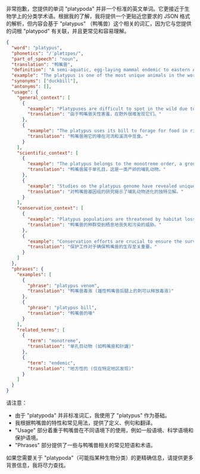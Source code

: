 非常抱歉，您提供的单词 "platypoda" 并非一个标准的英文单词。它更接近于生物学上的分类学术语。根据我的了解，我将提供一个更贴近您要求的 JSON 格式的解析，但内容会基于 "platypus" （鸭嘴兽）这个相关的词汇，因为它与您提供的词根 "platypod" 有关联，并且更常见和容易理解。

```json
{
  "word": "platypus",
  "phonetics": "/ˈplætɪpəs/",
  "part_of_speech": "noun",
  "translation": "鸭嘴兽",
  "definition": "A semi-aquatic, egg-laying mammal endemic to eastern Australia and Tasmania, possessing a duck-like bill, webbed feet, and a beaver-like tail.",
  "example": "The platypus is one of the most unique animals in the world.",
  "synonyms": ["duckbill"],
  "antonyms": [],
  "usage": {
    "general_context": [
      {
        "example": "Platypuses are difficult to spot in the wild due to their shy nature.",
        "translation": "由于鸭嘴兽天性害羞，在野外很难发现它们。"
      },
      {
        "example": "The platypus uses its bill to forage for food in rivers and streams.",
        "translation": "鸭嘴兽用它的喙在河流和溪流中觅食。"
      }
    ],
    "scientific_context": [
      {
        "example": "The platypus belongs to the monotreme order, a group of mammals that lay eggs.",
        "translation": "鸭嘴兽属于单孔目，这是一类产卵的哺乳动物。"
      },
      {
        "example": "Studies on the platypus genome have revealed unique insights into mammalian evolution.",
        "translation": "对鸭嘴兽基因组的研究揭示了哺乳动物进化的独特见解。"
      }
    ],
    "conservation_context": [
      {
        "example": "Platypus populations are threatened by habitat loss and pollution.",
        "translation": "鸭嘴兽的种群受到栖息地丧失和污染的威胁。"
      },
      {
        "example": "Conservation efforts are crucial to ensure the survival of the platypus.",
        "translation": "保护工作对于确保鸭嘴兽的生存至关重要。"
      }
    ]
  },
  "phrases": {
    "examples": [
      {
        "phrase": "platypus venom",
        "translation": "鸭嘴兽毒液 (雄性鸭嘴兽后腿上的刺可以释放毒液)"
      },
      {
        "phrase": "platypus bill",
        "translation": "鸭嘴兽的喙"
      }
    ],
    "related_terms": [
      {
        "term": "monotreme",
        "translation": "单孔目动物 (如鸭嘴兽和针鼹)"
      },
      {
        "term": "endemic",
        "translation": "地方性的 (仅在特定地区发现)"
      }
    ]
  }
}
```

请注意：

*   由于 "platypoda" 并非标准词汇，我使用了 "platypus" 作为基础。
*   我根据鸭嘴兽的特性和常见用法，提供了定义、例句和翻译。
*   "Usage" 部分着重于鸭嘴兽在不同语境下的使用，例如一般语境、科学语境和保护语境。
*   "Phrases" 部分提供了一些与鸭嘴兽相关的常见短语和术语。

如果您需要关于 "platypoda"（可能指某种生物分类）的更精确信息，请提供更多背景信息，我将尽力查找。
 